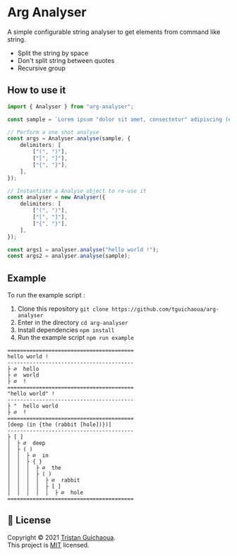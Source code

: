 # Arg Analyser

A simple configurable string analyser to get elements from command like string.

-   Split the string by space
-   Don't split string between quotes
-   Recursive group

## How to use it

```ts
import { Analyser } from "arg-analyser";

const sample = `Lorem ipsum "dolor sit amet, consectetur" adipiscing (elit. [In id {fermentum mi.}] Curabitur) viverra, 'justo \\'nec viver"ra' mollis, lec"tus massa."`;

// Perform a one shot analyse
const args = Analyser.analyse(sample, {
    delimiters: [
        ["(", ")"],
        ["[", "]"],
        ["{", "}"],
    ],
});

// Instantiate a Analyse object to re-use it
const analyser = new Analyser({
    delimiters: [
        ["(", ")"],
        ["[", "]"],
        ["{", "}"],
    ],
});

const args1 = analyser.analyse("hello world !");
const args2 = analyser.analyse(sample);
```

## Example

To run the example script :

1. Clone this repository `git clone https://github.com/tguichaoua/arg-analyser`
2. Enter in the directory `cd arg-analyser`
3. Install dependencies `npm install`
4. Run the example script `npm run example`

```
========================================
hello world !
----------------------------------------
├ ∅  hello
├ ∅  world
├ ∅  !
========================================
"hello world" !
----------------------------------------
├ "  hello world
├ ∅  !
========================================
[deep (in {the (rabbit [hole])})]
----------------------------------------
├ [ ]
│  ├ ∅  deep
│  ├ ( )
│  │  ├ ∅  in
│  │  ├ { }
│  │  │  ├ ∅  the
│  │  │  ├ ( )
│  │  │  │  ├ ∅  rabbit
│  │  │  │  ├ [ ]
│  │  │  │  │  ├ ∅  hole
========================================
```

## 📝 License

Copyright © 2021 [Tristan Guichaoua](https://github.com/tguichaoua).<br />
This project is [MIT](https://github.com/tguichaoua/arg-analyser/blob/main/LICENSE) licensed.
